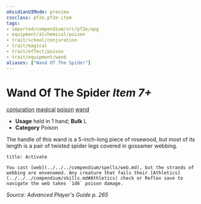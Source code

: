 ```yaml
---
obsidianUIMode: preview
cssclass: pf2e,pf2e-item
tags:
- imported/compendium/src/pf2e/apg
- equipment/alchemical/poison
- trait/school/conjuration
- trait/magical
- trait/effect/poison
- trait/equipment/wand
aliases: ["Wand Of The Spider"]
---
```

# Wand Of The Spider *Item 7+*  
[conjuration](conjuration.md)  [magical](magical.md)  [poison](rules/traits/poison.md)  [wand](wand.md)  

- **Usage** held in 1 hand; **Bulk** L
- **Category** Poison

The handle of this wand is a 5-inch-long piece of rosewood, but most of its length is a pair of twisted spider legs covered in gossamer webbing.

```ad-embed-ability
title: Activate

You cast [web](../../../compendium/spells/web.md), but the strands of webbing are envenomed. Any creature that fails their [Athletics](../../../compendium/skills.md#Athletics) check or Reflex save to navigate the web takes `1d6` poison damage.
```

*Source: Advanced Player's Guide p. 265*
